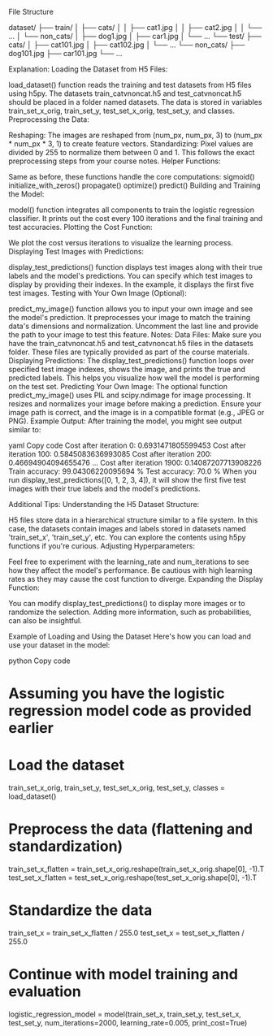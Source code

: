 File Structure

dataset/
├── train/
│   ├── cats/
│   │   ├── cat1.jpg
│   │   ├── cat2.jpg
│   │   └── ...
│   └── non_cats/
│       ├── dog1.jpg
│       ├── car1.jpg
│       └── ...
└── test/
├── cats/
│   ├── cat101.jpg
│   ├── cat102.jpg
│   └── ...
└── non_cats/
├── dog101.jpg
├── car101.jpg
└── ...


Explanation:
Loading the Dataset from H5 Files:

load_dataset() function reads the training and test datasets from H5 files using h5py.
The datasets train_catvnoncat.h5 and test_catvnoncat.h5 should be placed in a folder named datasets.
The data is stored in variables train_set_x_orig, train_set_y, test_set_x_orig, test_set_y, and classes.
Preprocessing the Data:

Reshaping: The images are reshaped from (num_px, num_px, 3) to (num_px * num_px * 3, 1) to create feature vectors.
Standardizing: Pixel values are divided by 255 to normalize them between 0 and 1.
This follows the exact preprocessing steps from your course notes.
Helper Functions:

Same as before, these functions handle the core computations:
sigmoid()
initialize_with_zeros()
propagate()
optimize()
predict()
Building and Training the Model:

model() function integrates all components to train the logistic regression classifier.
It prints out the cost every 100 iterations and the final training and test accuracies.
Plotting the Cost Function:

We plot the cost versus iterations to visualize the learning process.
Displaying Test Images with Predictions:

display_test_predictions() function displays test images along with their true labels and the model's predictions.
You can specify which test images to display by providing their indexes.
In the example, it displays the first five test images.
Testing with Your Own Image (Optional):

predict_my_image() function allows you to input your own image and see the model's prediction.
It preprocesses your image to match the training data's dimensions and normalization.
Uncomment the last line and provide the path to your image to test this feature.
Notes:
Data Files: Make sure you have the train_catvnoncat.h5 and test_catvnoncat.h5 files in the datasets folder. These files are typically provided as part of the course materials.
Displaying Predictions:
The display_test_predictions() function loops over specified test image indexes, shows the image, and prints the true and predicted labels.
This helps you visualize how well the model is performing on the test set.
Predicting Your Own Image:
The optional function predict_my_image() uses PIL and scipy.ndimage for image processing.
It resizes and normalizes your image before making a prediction.
Ensure your image path is correct, and the image is in a compatible format (e.g., JPEG or PNG).
Example Output:
After training the model, you might see output similar to:

yaml
Copy code
Cost after iteration 0: 0.6931471805599453
Cost after iteration 100: 0.5845083636993085
Cost after iteration 200: 0.46694904094655476
...
Cost after iteration 1900: 0.14087207713908226
Train accuracy: 99.04306220095694 %
Test accuracy: 70.0 %
When you run display_test_predictions([0, 1, 2, 3, 4]), it will show the first five test images with their true labels and the model's predictions.

Additional Tips:
Understanding the H5 Dataset Structure:

H5 files store data in a hierarchical structure similar to a file system.
In this case, the datasets contain images and labels stored in datasets named 'train_set_x', 'train_set_y', etc.
You can explore the contents using h5py functions if you're curious.
Adjusting Hyperparameters:

Feel free to experiment with the learning_rate and num_iterations to see how they affect the model's performance.
Be cautious with high learning rates as they may cause the cost function to diverge.
Expanding the Display Function:

You can modify display_test_predictions() to display more images or to randomize the selection.
Adding more information, such as probabilities, can also be insightful.




Example of Loading and Using the Dataset
Here's how you can load and use your dataset in the model:

python
Copy code
# Assuming you have the logistic regression model code as provided earlier

# Load the dataset
train_set_x_orig, train_set_y, test_set_x_orig, test_set_y, classes = load_dataset()

# Preprocess the data (flattening and standardization)
train_set_x_flatten = train_set_x_orig.reshape(train_set_x_orig.shape[0], -1).T
test_set_x_flatten = test_set_x_orig.reshape(test_set_x_orig.shape[0], -1).T

# Standardize the data
train_set_x = train_set_x_flatten / 255.0
test_set_x = test_set_x_flatten / 255.0

# Continue with model training and evaluation
logistic_regression_model = model(train_set_x, train_set_y, test_set_x, test_set_y,
num_iterations=2000, learning_rate=0.005, print_cost=True)
